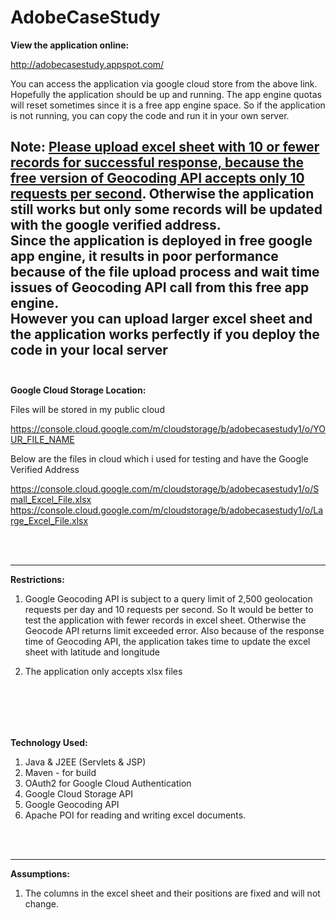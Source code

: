 # AdobeCaseStudy


<b>View the application online:</b>

http://adobecasestudy.appspot.com/

You can access the application via google cloud store from the above link. Hopefully the application should be up and running. The app engine quotas will reset sometimes since it is a free app engine space. So if the application is not running, you can copy the code and run it in your own server.

<b>Note:</b> <u>Please upload excel sheet with 10 or fewer records for successful response, because the free version of Geocoding API accepts only 10 requests per second</u>. Otherwise the application still works but only some records will be updated with the google verified address.<br>
Since the application is deployed in free google app engine, it results in poor performance because of the file upload process and wait time issues of Geocoding API call from this free app engine.<br>
However you can upload larger excel sheet and the application works perfectly if you deploy the code in your local server
<br><br>
-------------------

<b>Google Cloud Storage Location:</b>

Files will be stored in my public cloud

https://console.cloud.google.com/m/cloudstorage/b/adobecasestudy1/o/YOUR_FILE_NAME

Below are the files in cloud which i used for testing and have the Google Verified Address

https://console.cloud.google.com/m/cloudstorage/b/adobecasestudy1/o/Small_Excel_File.xlsx
https://console.cloud.google.com/m/cloudstorage/b/adobecasestudy1/o/Large_Excel_File.xlsx

<br><br>

-------------------


<b>Restrictions:</b>

1) Google Geocoding API is subject to a query limit of 2,500 geolocation requests per day and 10 requests per second. So It would be better to test the application with fewer records in excel sheet. Otherwise the Geocode API returns limit exceeded error. Also because of the response time of Geocoding API, the application takes time to update the excel sheet with latitude and longitude

2) The application only accepts xlsx files

<br><br>
--------------------

<b>Technology Used:</b>

1. Java & J2EE (Servlets & JSP)
2. Maven - for build
3. OAuth2 for Google Cloud Authentication
4. Google Cloud Storage API
5. Google Geocoding API
6. Apache POI for reading and writing excel documents.



<br><br>


-------------------

<b>Assumptions:</b>

1) The columns in the excel sheet and their positions are fixed and will not change.














